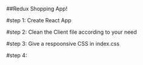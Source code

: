 ##Redux Shopping App!


#step 1: Create React App

#step 2: Clean the Client file according to your need


#step 3: Give a respoonsive CSS in index.css


#step 4: 


